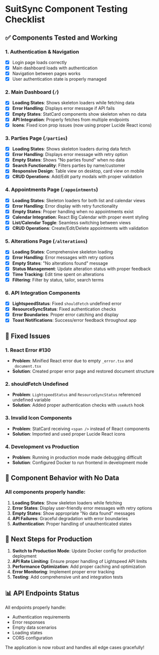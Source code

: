 # SuitSync Component Testing Checklist

## ✅ Components Tested and Working

### 1. Authentication & Navigation
- [x] Login page loads correctly
- [x] Main dashboard loads with authentication
- [x] Navigation between pages works
- [x] User authentication state is properly managed

### 2. Main Dashboard (`/`)
- [x] **Loading States**: Shows skeleton loaders while fetching data
- [x] **Error Handling**: Displays error message if API fails
- [x] **Empty States**: StatCard components show skeleton when no data
- [x] **API Integration**: Properly fetches from multiple endpoints
- [x] **Icons**: Fixed icon prop issues (now using proper Lucide React icons)

### 3. Parties Page (`/parties`)
- [x] **Loading States**: Shows skeleton loaders during data fetch
- [x] **Error Handling**: Displays error message with retry option
- [x] **Empty States**: Shows "No parties found" when no data
- [x] **Search Functionality**: Filters parties by name/customer
- [x] **Responsive Design**: Table view on desktop, card view on mobile
- [x] **CRUD Operations**: Add/Edit party modals with proper validation

### 4. Appointments Page (`/appointments`)
- [x] **Loading States**: Skeleton loaders for both list and calendar views
- [x] **Error Handling**: Error display with retry functionality
- [x] **Empty States**: Proper handling when no appointments exist
- [x] **Calendar Integration**: React Big Calendar with proper event styling
- [x] **List/Calendar Toggle**: Seamless switching between views
- [x] **CRUD Operations**: Create/Edit/Delete appointments with validation

### 5. Alterations Page (`/alterations`)
- [x] **Loading States**: Comprehensive skeleton loading
- [x] **Error Handling**: Error messages with retry options
- [x] **Empty States**: "No alterations found" message
- [x] **Status Management**: Update alteration status with proper feedback
- [x] **Time Tracking**: Edit time spent on alterations
- [x] **Filtering**: Filter by status, tailor, search terms

### 6. API Integration Components
- [x] **LightspeedStatus**: Fixed `shouldFetch` undefined error
- [x] **ResourceSyncStatus**: Fixed authentication checks
- [x] **Error Boundaries**: Proper error catching and display
- [x] **Toast Notifications**: Success/error feedback throughout app

## 🔧 Fixed Issues

### 1. React Error #130
- **Problem**: Minified React error due to empty `_error.tsx` and `_document.tsx`
- **Solution**: Created proper error page and restored document structure

### 2. shouldFetch Undefined
- **Problem**: `LightspeedStatus` and `ResourceSyncStatus` referenced undefined variable
- **Solution**: Added proper authentication checks with `useAuth` hook

### 3. Invalid Icon Components
- **Problem**: StatCard receiving `<span />` instead of React components
- **Solution**: Imported and used proper Lucide React icons

### 4. Development vs Production
- **Problem**: Running in production mode made debugging difficult
- **Solution**: Configured Docker to run frontend in development mode

## 🎯 Component Behavior with No Data

### All components properly handle:
1. **Loading States**: Show skeleton loaders while fetching
2. **Error States**: Display user-friendly error messages with retry options
3. **Empty States**: Show appropriate "No data found" messages
4. **API Failures**: Graceful degradation with error boundaries
5. **Authentication**: Proper handling of unauthenticated states

## 🚀 Next Steps for Production

1. **Switch to Production Mode**: Update Docker config for production deployment
2. **API Rate Limiting**: Ensure proper handling of Lightspeed API limits
3. **Performance Optimization**: Add proper caching and optimization
4. **Error Monitoring**: Implement proper error tracking
5. **Testing**: Add comprehensive unit and integration tests

## 📊 API Endpoints Status

All endpoints properly handle:
- Authentication requirements
- Error responses
- Empty data scenarios
- Loading states
- CORS configuration

The application is now robust and handles all edge cases gracefully!
